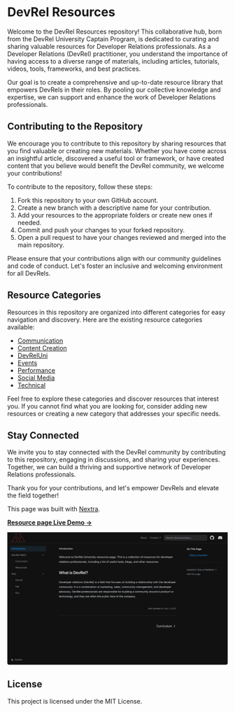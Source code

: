 # DevRel Resources

Welcome to the DevRel Resources repository! This collaborative hub, born from the DevRel University Captain Program, is dedicated to curating and sharing valuable resources for Developer Relations professionals. As a Developer Relations (DevRel) practitioner, you understand the importance of having access to a diverse range of materials, including articles, tutorials, videos, tools, frameworks, and best practices.

Our goal is to create a comprehensive and up-to-date resource library that empowers DevRels in their roles. By pooling our collective knowledge and expertise, we can support and enhance the work of Developer Relations professionals.

## Contributing to the Repository

We encourage you to contribute to this repository by sharing resources that you find valuable or creating new materials. Whether you have come across an insightful article, discovered a useful tool or framework, or have created content that you believe would benefit the DevRel community, we welcome your contributions!

To contribute to the repository, follow these steps:

1. Fork this repository to your own GitHub account.
2. Create a new branch with a descriptive name for your contribution.
3. Add your resources to the appropriate folders or create new ones if needed.
4. Commit and push your changes to your forked repository.
5. Open a pull request to have your changes reviewed and merged into the main repository.

Please ensure that your contributions align with our community guidelines and code of conduct. Let's foster an inclusive and welcoming environment for all DevRels.

## Resource Categories

Resources in this repository are organized into different categories for easy navigation and discovery. Here are the existing resource categories available:

- [Communication](https://github.com/0xwaya/devreluni_rss/blob/main/pages/resources/communication.mdx)
- [Content Creation](https://github.com/0xwaya/devreluni_rss/blob/main/pages/resources/content_creation.mdx)
- [DevRelUni](https://github.com/0xwaya/devreluni_rss/tree/main/pages/resources/devreluni.mdx)
- [Events](https://github.com/0xwaya/devreluni_rss/tree/main/pages/resources/events.mdx)
- [Performance](https://github.com/0xwaya/devreluni_rss/tree/main/pages/resources/performance.mdx)
- [Social Media](https://github.com/0xwaya/devreluni_rss/tree/main/pages/resources/social_media.mdx)
- [Technical](https://github.com/0xwaya/devreluni_rss/tree/main/pages/resources/technical.mdx)

Feel free to explore these categories and discover resources that interest you. If you cannot find what you are looking for, consider adding new resources or creating a new category that addresses your specific needs.

## Stay Connected

We invite you to stay connected with the DevRel community by contributing to this repository, engaging in discussions, and sharing your experiences. Together, we can build a thriving and supportive network of Developer Relations professionals.

Thank you for your contributions, and let's empower DevRels and elevate the field together!


This page was built with  [Nextra](https://nextra.site).

[**Resource page Live Demo →**](https://dru-resources.vercel.app)

[![](.github/screenshot.png)](https://devreluni.com)


## License

This project is licensed under the MIT License.




